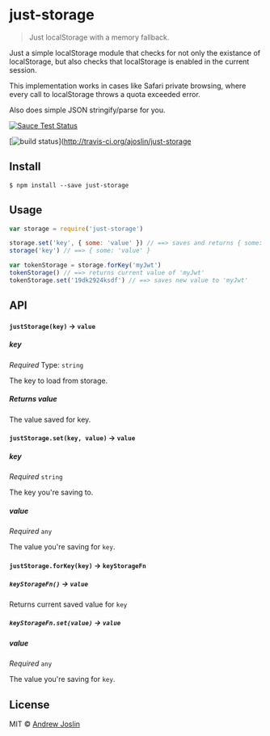 # just-storage

> Just localStorage with a memory fallback.

Just a simple localStorage module that checks for not only the existance of localStorage, but also checks that localStorage is enabled in the current session.

This implementation works in cases like Safari private browsing, where every call to localStorage throws a quota exceeded error.

Also does simple JSON stringify/parse for you.

[![Sauce Test Status](https://saucelabs.com/browser-matrix/just-storage)](https://saucelabs.com/u/just-storage)

[![build status](https://secure.travis-ci.org/ajoslin/just-storage.png)](http://travis-ci.org/ajoslin/just-storage

## Install

```
$ npm install --save just-storage
```


## Usage

```js
var storage = require('just-storage')

storage.set('key', { some: 'value' }) // ==> saves and returns { some: 'value' }
storage('key') // ==> { some: 'value' }

var tokenStorage = storage.forKey('myJwt')
tokenStorage() // ==> returns current value of 'myJwt'
tokenStorage.set('19dk2924ksdf') // ==> saves new value to 'myJwt'
```

## API

#### `justStorage(key)` -> `value`

##### key

*Required*
Type: `string`

The key to load from storage.

##### Returns value

The value saved for key.

#### `justStorage.set(key, value)` -> `value`

##### key

*Required* `string`

The key you're saving to.

##### value

*Required* `any`

The value you're saving for `key`.

#### `justStorage.forKey(key)` -> `keyStorageFn`

##### `keyStorageFn()` -> `value`

Returns current saved value for `key`

##### `keyStorageFn.set(value)` -> `value`

##### value

*Required* `any`

The value you're saving for `key`.

## License

MIT © [Andrew Joslin](http://ajoslin.com)
